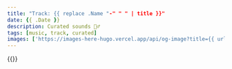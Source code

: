 ```yaml
---
title: "Track: {{ replace .Name "-" " " | title }}"
date: {{ .Date }}
description: Curated sounds 🧘‍♂️
tags: [music, track, curated]
images: ['https://images-here-hugo.vercel.app/api/og-image?title={{ urlquery (replace .Name "-" " " | title) }}']
---
```


{{<spotify track id>}}
